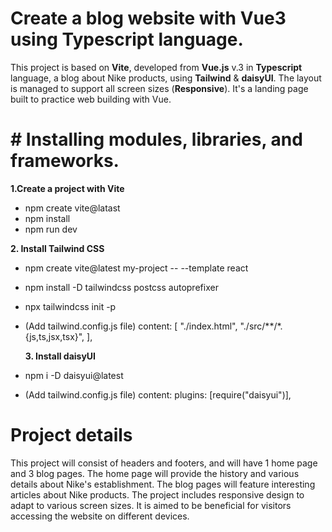 # Create a blog website with Vue3 using Typescript language.
This project is based on **Vite**, developed from **Vue.js** v.3 in **Typescript** language, a blog about Nike products, using **Tailwind** & **daisyUI**. The layout is managed to support all screen sizes (**Responsive**). It's a landing page built to practice web building with Vue.

# # Installing modules, libraries, and frameworks.

**1.Create a project with Vite**
-   npm create vite@latast
-   npm install
-   npm run dev

**2. Install Tailwind CSS**

-   npm create vite@latest my-project -- --template react
-   npm install -D tailwindcss postcss autoprefixer
-   npx tailwindcss init -p
-   (Add tailwind.config.js file) content: [ "./index.html", "./src/**/*.{js,ts,jsx,tsx}", ],	  
	
	**3. Install daisyUI**

-   npm i -D daisyui@latest
-  (Add tailwind.config.js file) content: plugins: [require("daisyui")],	  

# Project details
  
This project will consist of headers and footers, and will have 1 home page and 3 blog pages. The home page will provide the history and various details about Nike's establishment. The blog pages will feature interesting articles about Nike products. The project includes responsive design to adapt to various screen sizes. It is aimed to be beneficial for visitors accessing the website on different devices.
